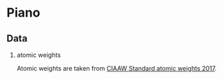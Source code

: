 # Piano

## Data

1. atomic weights

   Atomic weights are taken from [CIAAW Standard atomic weights 2017](http://ciaaw.org/atomic-weights.htm).



